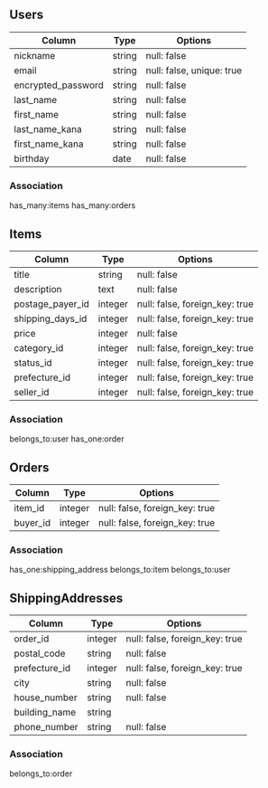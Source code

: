 ## Users
|Column             |Type   |Options    |
|-------------------|-------|-----------|
|nickname           | string|null: false|
|email              | string|null: false, unique: true|
|encrypted_password | string|null: false|
|last_name          | string|null: false|
|first_name         | string|null: false|
|last_name_kana     | string|null: false|
|first_name_kana    | string|null: false|
|birthday           | date  |null: false|

### Association
has_many:items
has_many:orders



## Items
|Column          |Type     |Options      |
|----------------|---------|-------------|
|title           | string  | null: false |
|description     | text    | null: false |
|postage_payer_id| integer | null: false, foreign_key: true |
|shipping_days_id| integer | null: false, foreign_key: true |
|price           | integer | null: false |
|category_id     | integer | null: false, foreign_key: true |
|status_id       | integer | null: false, foreign_key: true |
|prefecture_id   | integer | null: false, foreign_key: true |
|seller_id       | integer | null: false, foreign_key: true |

### Association
belongs_to:user
has_one:order


## Orders
|Column   |Type     |Options                         |
|---------|---------|--------------------------------|
|item_id  | integer | null: false, foreign_key: true |
|buyer_id | integer | null: false, foreign_key: true |

### Association
has_one:shipping_address
belongs_to:item
belongs_to:user


## ShippingAddresses
|Column       |Type        |Options    |
|-------------|------------|-----------|
|order_id     | integer    | null: false, foreign_key: true |
|postal_code  | string     | null: false|
|prefecture_id| integer    | null: false, foreign_key: true |
|city         | string     | null: false|
|house_number | string     | null: false|
|building_name| string     |            |
|phone_number | string     | null: false|

### Association
belongs_to:order